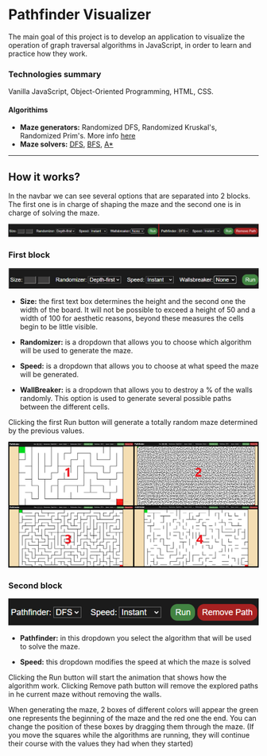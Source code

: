 # Pathfinder Visualizer
The main goal of this project is to develop an application to visualize the operation of graph traversal algorithms in JavaScript, in order to learn and practice how they work.

### Technologies summary
Vanilla JavaScript, Object-Oriented Programming, HTML, CSS.

#### Algorithims
- **Maze generators:** Randomized DFS,  Randomized Kruskal's,  Randomized Prim's. More info [here](https://en.wikipedia.org/wiki/Maze_generation_algorithm# "here")
- **Maze solvers:** [DFS](https://en.wikipedia.org/wiki/Depth-first_search "DFS"), [BFS](https://en.wikipedia.org/wiki/Breadth-first_search "BFS"), [A*](https://en.wikipedia.org/wiki/A*_search_algorithm "A*")

------------

## How it works?
In the navbar we can see several options that are separated into 2 blocks. The first one is in charge of shaping the maze and the second one is in charge of solving the maze.

![NavBar](readmeresources/Navbar.png?raw=true)

### First block

![NavBar](readmeresources/firstBlock.png?raw=true)

- **Size:** the first text box determines the height and the second one the width of the board. It will not be possible to exceed a height of 50 and a width of 100 for aesthetic reasons, beyond these measures the cells begin to be little visible.

- **Randomizer:** is a dropdown that allows you to choose which algorithm will be used to generate the maze.

- **Speed:** is a dropdown that allows you to choose at what speed the maze will be generated.

- **WallBreaker:** is a dropdown that allows you to destroy a % of the walls randomly. This option is used to generate several possible paths between the different cells.

Clicking the first Run button will generate a totally random maze determined by the previous values.

![NavBar](readmeresources/firstblockoptions.png?raw=true)

### Second block

![NavBar](readmeresources/secondBlock.png?raw=true)

- **Pathfinder:** in this dropdown you select the algorithm that will be used to solve the maze.

- **Speed:** this dropdown modifies the speed at which the maze is solved

Clicking the Run button will start the animation that shows how the algorithm work. Clicking Remove path button will remove the explored paths in he current maze without removing the walls.

When generating the maze, 2 boxes of different colors will appear the green one represents the beginning of the maze and the red one the end. You can change the position of these boxes by dragging them through the maze. (If you move the squares while the algorithms are running, they will continue their course with
the values they had when they started)

